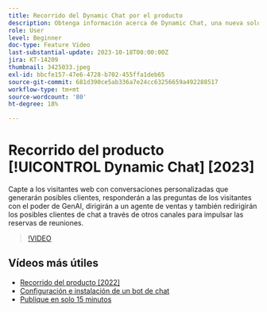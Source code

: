 ```yaml
---
title: Recorrido del Dynamic Chat por el producto
description: Obtenga información acerca de Dynamic Chat, una nueva solución de chat diseñada para el marketing y las ventas por Adobe.
role: User
level: Beginner
doc-type: Feature Video
last-substantial-update: 2023-10-18T00:00:00Z
jira: KT-14209
thumbnail: 3425033.jpeg
exl-id: bbcfe157-47e6-4728-b702-455ffa1deb65
source-git-commit: 681d390ce5ab336a7e24cc63256659a492288517
workflow-type: tm+mt
source-wordcount: '80'
ht-degree: 18%

---
```


# Recorrido del producto [!UICONTROL Dynamic Chat] [2023]

Capte a los visitantes web con conversaciones personalizadas que generarán posibles clientes, responderán a las preguntas de los visitantes con el poder de GenAI, dirigirán a un agente de ventas y también redirigirán los posibles clientes de chat a través de otros canales para impulsar las reservas de reuniones.

>[!VIDEO](https://video.tv.adobe.com/v/3425033/?learn=on)

## Vídeos más útiles

* [Recorrido del producto [2022]](product-tour-2022.md)
* [Configuración e instalación de un bot de chat](setup.md)
* [Publique en solo 15 minutos](go-live-in-15-minutes.md)
